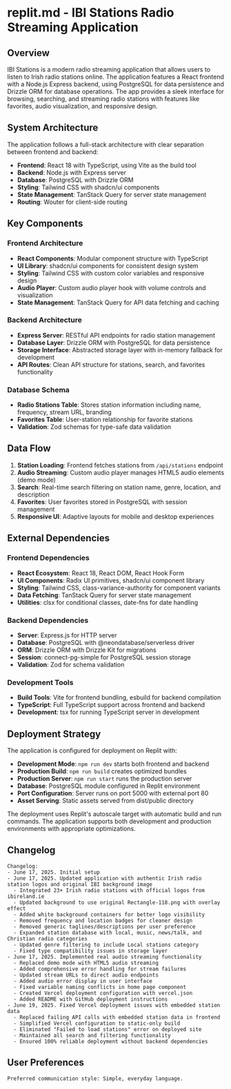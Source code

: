 # replit.md - IBI Stations Radio Streaming Application

## Overview

IBI Stations is a modern radio streaming application that allows users to listen to Irish radio stations online. The application features a React frontend with a Node.js Express backend, using PostgreSQL for data persistence and Drizzle ORM for database operations. The app provides a sleek interface for browsing, searching, and streaming radio stations with features like favorites, audio visualization, and responsive design.

## System Architecture

The application follows a full-stack architecture with clear separation between frontend and backend:

- **Frontend**: React 18 with TypeScript, using Vite as the build tool
- **Backend**: Node.js with Express server
- **Database**: PostgreSQL with Drizzle ORM
- **Styling**: Tailwind CSS with shadcn/ui components
- **State Management**: TanStack Query for server state management
- **Routing**: Wouter for client-side routing

## Key Components

### Frontend Architecture
- **React Components**: Modular component structure with TypeScript
- **UI Library**: shadcn/ui components for consistent design system
- **Styling**: Tailwind CSS with custom color variables and responsive design
- **Audio Player**: Custom audio player hook with volume controls and visualization
- **State Management**: TanStack Query for API data fetching and caching

### Backend Architecture
- **Express Server**: RESTful API endpoints for radio station management
- **Database Layer**: Drizzle ORM with PostgreSQL for data persistence
- **Storage Interface**: Abstracted storage layer with in-memory fallback for development
- **API Routes**: Clean API structure for stations, search, and favorites functionality

### Database Schema
- **Radio Stations Table**: Stores station information including name, frequency, stream URL, branding
- **Favorites Table**: User-station relationship for favorite stations
- **Validation**: Zod schemas for type-safe data validation

## Data Flow

1. **Station Loading**: Frontend fetches stations from `/api/stations` endpoint
2. **Audio Streaming**: Custom audio player manages HTML5 audio elements (demo mode)
3. **Search**: Real-time search filtering on station name, genre, location, and description
4. **Favorites**: User favorites stored in PostgreSQL with session management
5. **Responsive UI**: Adaptive layouts for mobile and desktop experiences

## External Dependencies

### Frontend Dependencies
- **React Ecosystem**: React 18, React DOM, React Hook Form
- **UI Components**: Radix UI primitives, shadcn/ui component library
- **Styling**: Tailwind CSS, class-variance-authority for component variants
- **Data Fetching**: TanStack Query for server state management
- **Utilities**: clsx for conditional classes, date-fns for date handling

### Backend Dependencies
- **Server**: Express.js for HTTP server
- **Database**: PostgreSQL with @neondatabase/serverless driver
- **ORM**: Drizzle ORM with Drizzle Kit for migrations
- **Session**: connect-pg-simple for PostgreSQL session storage
- **Validation**: Zod for schema validation

### Development Tools
- **Build Tools**: Vite for frontend bundling, esbuild for backend compilation
- **TypeScript**: Full TypeScript support across frontend and backend
- **Development**: tsx for running TypeScript server in development

## Deployment Strategy

The application is configured for deployment on Replit with:

- **Development Mode**: `npm run dev` starts both frontend and backend
- **Production Build**: `npm run build` creates optimized bundles
- **Production Server**: `npm run start` runs the production server
- **Database**: PostgreSQL module configured in Replit environment
- **Port Configuration**: Server runs on port 5000 with external port 80
- **Asset Serving**: Static assets served from dist/public directory

The deployment uses Replit's autoscale target with automatic build and run commands. The application supports both development and production environments with appropriate optimizations.

## Changelog

```
Changelog:
- June 17, 2025. Initial setup
- June 17, 2025. Updated application with authentic Irish radio station logos and original IBI background image
  - Integrated 23+ Irish radio stations with official logos from ibireland.ie
  - Updated background to use original Rectangle-118.png with overlay effect
  - Added white background containers for better logo visibility
  - Removed frequency and location badges for cleaner design
  - Removed generic taglines/descriptions per user preference
  - Expanded station database with local, music, news/talk, and Christian radio categories
  - Updated genre filtering to include Local stations category
  - Fixed type compatibility issues in storage layer
- June 17, 2025. Implemented real audio streaming functionality
  - Replaced demo mode with HTML5 audio streaming
  - Added comprehensive error handling for stream failures
  - Updated stream URLs to direct audio endpoints
  - Added audio error display in user interface
  - Fixed variable naming conflicts in home page component
  - Created Vercel deployment configuration with vercel.json
  - Added README with GitHub deployment instructions
- June 19, 2025. Fixed Vercel deployment issues with embedded station data
  - Replaced failing API calls with embedded station data in frontend
  - Simplified Vercel configuration to static-only build
  - Eliminated "Failed to load stations" error on deployed site
  - Maintained all search and filtering functionality
  - Ensured 100% reliable deployment without backend dependencies
```

## User Preferences

```
Preferred communication style: Simple, everyday language.
```